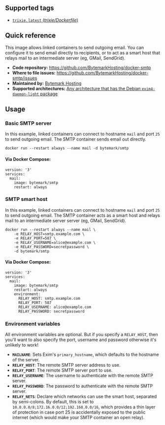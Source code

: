 ## Supported tags

* [`trixie`, `latest` (*trixie/Dockerfile*)](https://github.com/BytemarkHosting/docker-smtp/blob/master/stretch/Dockerfile)

## Quick reference

This image allows linked containers to send outgoing email. You can configure
it to send email directly to recipients, or to act as a smart host that relays
mail to an intermediate server (eg, GMail, SendGrid).

* **Code repository:**
  https://github.com/BytemarkHosting/docker-smtp
* **Where to file issues:**
  https://github.com/BytemarkHosting/docker-smtp/issues
* **Maintained by:**
  [Bytemark Hosting](https://www.bytemark.co.uk)
* **Supported architectures:**
  [Any architecture that has the Debian `exim4-daemon-light` package](https://packages.debian.org/stretch/exim4-daemon-light)

## Usage

### Basic SMTP server

In this example, linked containers can connect to hostname `mail` and port `25`
to send outgoing email. The SMTP container sends email out directly.

```
docker run --restart always --name mail -d bytemark/smtp

```

#### Via Docker Compose:

```
version: '3'
services:
  mail:
    image: bytemark/smtp
    restart: always

```

### SMTP smart host

In this example, linked containers can connect to hostname `mail` and port `25`
to send outgoing email. The SMTP container acts as a smart host and relays mail
to an intermediate server server (eg, GMail, SendGrid).

```
docker run --restart always --name mail \
    -e RELAY_HOST=smtp.example.com \
    -e RELAY_PORT=587 \
    -e RELAY_USERNAME=alice@example.com \
    -e RELAY_PASSWORD=secretpassword \
    -d bytemark/smtp

```

#### Via Docker Compose:

```
version: '3'
services:
  mail:
    image: bytemark/smtp
    restart: always
    environment:
      RELAY_HOST: smtp.example.com
      RELAY_PORT: 587
      RELAY_USERNAME: alice@example.com
      RELAY_PASSWORD: secretpassword

```

### Environment variables

All environment variables are optional. But if you specify a `RELAY_HOST`, then
you'll want to also specify the port, username and password otherwise it's
unlikely to work!

* **`MAILNAME`**: Sets Exim's `primary_hostname`, which defaults to the
  hostname of the server.
* **`RELAY_HOST`**: The remote SMTP server address to use.
* **`RELAY_PORT`**: The remote SMTP server port to use.
* **`RELAY_USERNAME`**: The username to authenticate with the remote SMTP
  server.
* **`RELAY_PASSWORD`**: The password to authenticate with the remote SMTP
  server.
* **`RELAY_NETS`**: Declare which networks can use the smart host, separated by
  semi-colons. By default, this is set to
  `10.0.0.0/8;172.16.0.0/12;192.168.0.0/16`, which provides a thin layer of
  protection in case port 25 is accidentally exposed to the public internet
  (which would make your SMTP container an open relay).

